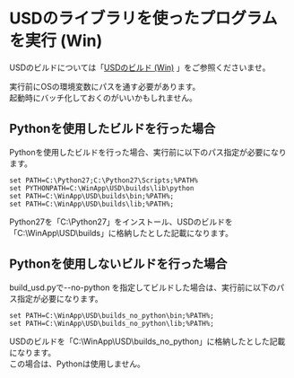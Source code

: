 # USDのライブラリを使ったプログラムを実行 (Win)

USDのビルドについては「[USDのビルド (Win)](./usd_build_win.md) 」をご参照くださいませ。    

実行前にOSの環境変数にパスを通す必要があります。    
起動時にバッチ化しておくのがいいかもしれません。    

## Pythonを使用したビルドを行った場合

Pythonを使用したビルドを行った場合、実行前に以下のパス指定が必要になります。    

    set PATH=C:\Python27;C:\Python27\Scripts;%PATH%    
    set PYTHONPATH=C:\WinApp\USD\builds\lib\python  
    set PATH=C:\WinApp\USD\builds\bin;%PATH%;    
    set PATH=C:\WinApp\USD\builds\lib;%PATH%;  

Python27を「C:\Python27」をインストール、USDのビルドを「C:\WinApp\USD\builds」に格納したとした記載になります。    

## Pythonを使用しないビルドを行った場合

build_usd.pyで--no-python を指定してビルドした場合は、実行前に以下のパス指定が必要になります。    

    set PATH=C:\WinApp\USD\builds_no_python\bin;%PATH%;    
    set PATH=C:\WinApp\USD\builds_no_python\lib;%PATH%;  

USDのビルドを「C:\WinApp\USD\builds_no_python」に格納したとした記載になります。    
この場合は、Pythonは使用しません。    

